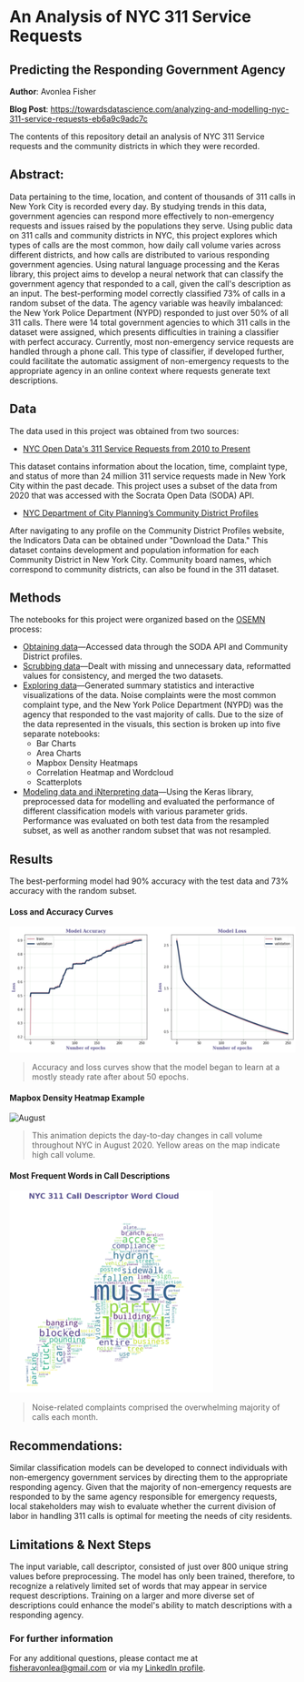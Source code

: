 # An Analysis of NYC 311 Service Requests 
## Predicting the Responding Government Agency

**Author**: Avonlea Fisher

**Blog Post**: https://towardsdatascience.com/analyzing-and-modelling-nyc-311-service-requests-eb6a9c9adc7c

The contents of this repository detail an analysis of NYC 311 Service requests and the community districts in which they were recorded. 

## Abstract:

Data pertaining to the time, location, and content of thousands of 311 calls in New York City is recorded every day. By studying trends in this data, government agencies can respond more effectively to non-emergency requests and issues raised by the populations they serve. Using public data on 311 calls and community districts in NYC, this project explores which types of calls are the most common, how daily call volume varies across different districts, and how calls are distributed to various responding government agencies. Using natural language processing and the Keras library, this project aims to develop a neural network that can classify the government agency that responded to a call, given the call's description as an input. The best-performing model correctly classified 73% of calls in a random subset of the data. The agency variable was heavily imbalanced: the New York Police Department (NYPD) responded to just over 50% of all 311 calls. There were 14 total government agencies to which 311 calls in the dataset were assigned, which presents difficulties in training a classifier with perfect accuracy. Currently, most non-emergency service requests are handled through a phone call. This type of classifier, if developed further, could facilitate the automatic assigment of non-emergency requests to the appropriate agency in an online context where requests generate text descriptions.

## Data
The data used in this project was obtained from two sources:

* [NYC Open Data's 311 Service Requests from 2010 to Present](https://data.cityofnewyork.us/Social-Services/311-Service-Requests-from-2010-to-Present/erm2-nwe9)

This dataset contains information about the location, time, complaint type, and status of more than 24 million 311 service requests made in New York City within the past decade. This project uses a subset of the data from 2020 that was accessed with the Socrata Open Data (SODA) API.

* [NYC Department of City Planning’s Community District Profiles](https://communityprofiles.planning.nyc.gov/)

After navigating to any profile on the Community District Profiles website, the Indicators Data can be obtained under "Download the Data." This dataset contains development and population information for each Community District in New York City. Community board names, which correspond to community districts, can also be found in the 311 dataset.

## Methods
The notebooks for this project were organized based on the [OSEMN](https://people.duke.edu/~ccc14/sta-663/DataProcessingSolutions.html) process:

* [Obtaining data](https://github.com/AvonleaFisher/Analyzing-NYC-311-Service-Requests/blob/main/Obtaining_the_Data.ipynb)—Accessed data through the SODA API and Community District profiles.
* [Scrubbing data](https://github.com/AvonleaFisher/Analyzing-NYC-311-Service-Requests/blob/main/Scrubbing_the_Data.ipynb)—Dealt with missing and unnecessary data, reformatted values for consistency, and merged the two datasets.
* [Exploring data](https://github.com/AvonleaFisher/Analyzing-NYC-311-Service-Requests/tree/main/Exploring_the_Data)—Generated summary statistics and interactive visualizations of the data. Noise complaints were the most common complaint type, and the New York Police Department (NYPD) was the agency that responded to the vast majority of calls. Due to the size of the data represented in the visuals, this section is broken up into five separate notebooks:
    * Bar Charts
    * Area Charts
    * Mapbox Density Heatmaps
    * Correlation Heatmap and Wordcloud
    * Scatterplots
* [Modeling data and iNterpreting data](https://github.com/AvonleaFisher/Analyzing-NYC-311-Service-Requests/blob/main/Modeling_and_Interpreting.ipynb)—Using the Keras library, preprocessed data for modelling and evaluated the performance of different classification models with various parameter grids. Performance was evaluated on both test data from the resampled subset, as well as another random subset that was not resampled.

## Results

The best-performing model had 90% accuracy with the test data and 73% accuracy with the random subset.

#### Loss and Accuracy Curves
![Loss and Accuracy](https://github.com/AvonleaFisher/Analyzing-NYC-311-Service-Requests/blob/main/loss_v_accuracy.png)
> Accuracy and loss curves show that the model began to learn at a mostly steady rate after about 50 epochs.

#### Mapbox Density Heatmap Example
![August](https://github.com/AvonleaFisher/Analyzing-NYC-311-Service-Requests/blob/main/August.gif)
> This animation depicts the day-to-day changes in call volume throughout NYC in August 2020. Yellow areas on the map indicate high call volume.

#### Most Frequent Words in Call Descriptions
![Word Cloud](https://github.com/AvonleaFisher/Analyzing-NYC-311-Service-Requests/blob/main/311_word_cloud.png)
> Noise-related complaints comprised the overwhelming majority of calls each month.

## Recommendations:
Similar classification models can be developed to connect individuals with non-emergency government services by directing them to the appropriate responding agency. Given that the majority of non-emergency requests are responded to by the same agency responsible for emergency requests, local stakeholders may wish to evaluate whether the current division of labor in handling 311 calls is optimal for meeting the needs of city residents. 

## Limitations & Next Steps

The input variable, call descriptor, consisted of just over 800 unique string values before preprocessing. The model has only been trained, therefore, to recognize a relatively limited set of words that may appear in service request descriptions. Training on a larger and more diverse set of descriptions could enhance the model's ability to match descriptions with a responding agency. 

### For further information

For any additional questions, please contact me at [fisheravonlea@gmail.com](mailto:fisheravonlea@gmail.com) or via my [LinkedIn profile](https://www.linkedin.com/in/avonlea-fisher/).
